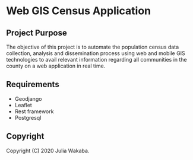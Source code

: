 # Web GIS Census Application

## Project Purpose
The objective of this project is to automate the population census data collection, analysis and dissemination process using web and mobile GIS technologies to avail relevant information regarding all communities in the county on a web application in real time.

## Requirements
- Geodjango
- Leaflet
- Rest framework
- Postgresql

## Copyright
Copyright (C) 2020 Julia Wakaba.
